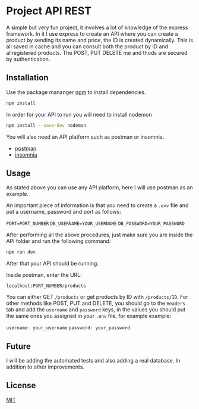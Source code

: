 # Project API REST

A simple but very fun project, it involves a lot of knowledge of the express framework.
In it I use express to create an API where you can create a product by sending its name and price, the ID is created dynamically. This is all saved in cache and you can consult both the product by ID and allregistered products. The POST, PUT DELETE me and thods are secured by authentication.

## Installation

Use the package mananger [npm](https://www.npmjs.com/) to install dependencies.

```bash
npm install
```

In order for your API to run you will need to install nodemon
```bash
npm install --save-dev nodemon
```

You will also need an API platform such as postman or insomnia.
* [postman](https://www.postman.com/)
* [insomnia](https://insomnia.rest/download)

## Usage
As stated above you can use any API platform, here I will use postman as an example.

An important piece of information is that you need to create a `.env` file and put a username, password and port as follows:

`PORT=PORT_NUMBER`
`DB_USERNAME=YOUR_USERNAME`
`DB_PASSWORD=YOUR_PASSWORD`

After performing all the above procedures, just make sure you are inside the API folder and run the following command:

```bash
npm run dev
```

After that your API should be running.

Inside postman, enter the URL:

`localhost:PORT_NUMBER/products`

You can either GET `/products` or get products by ID with `/products/ID`. For other methods like POST, PUT and DELETE, you should go to the `Headers` tab and add the `username` and `password` keys, in the values you should put the same ones you assigned in your `.env` file, for example example:

`username: your_username`
`password: your_password`

## Future
I will be adding the automated tests and also adding a real database. In addition to other improvements.

## License
[MIT](https://choosealicense.com/licenses/mit/)
